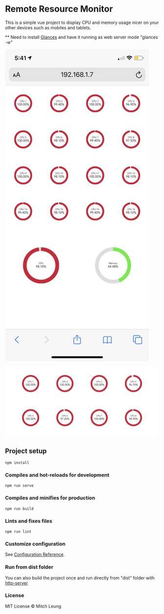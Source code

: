 # Remote Resource Monitor

This is a simple vue project to display CPU and memory usage nicer on your other devices such as mobiles and tablets.

** Need to install [Glances](https://nicolargo.github.io/glances) and have it running as web server mode "glances -w"

![Portrait mode](remote-resource-monitor-portrait.jpeg)

![Landscape mode](remote-resource-monitor-landscape.jpeg)

## Project setup
```
npm install
```

### Compiles and hot-reloads for development
```
npm run serve
```

### Compiles and minifies for production
```
npm run build
```

### Lints and fixes files
```
npm run lint
```

### Customize configuration
See [Configuration Reference](https://cli.vuejs.org/config/).


### Run from dist folder
You can also build the project once and run directly from "dist" folder with [http-server](https://www.npmjs.com/package/http-server)


### License
MIT License &copy; Mitch Leung
